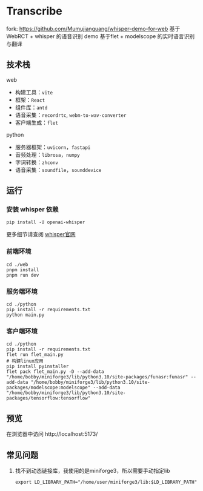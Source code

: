 
# Transcribe

fork: https://github.com/Mumujianguang/whisper-demo-for-web
基于 WebRCT + whisper 的语音识别 demo
基于flet + modelscope 的实时语言识别与翻译

## 技术栈
web
- 构建工具：```vite```
- 框架：```React```
- 组件库：```antd```
- 语音采集：```recordrtc```, ```webm-to-wav-converter```
- 客户端生成：```flet```

python
- 服务器框架：```uvicorn```，```fastapi```
- 音频处理：```librosa```，```numpy```
- 字词转换：```zhconv```
- 语音采集：```soundfile```，```sounddevice```


## 运行

### 安装 whisper 依赖
```
pip install -U openai-whisper
```
更多细节请查阅 [whisper官网](https://github.com/openai/whisper)

### 前端环境
```
cd ./web
pnpm install
pnpm run dev
```

### 服务端环境
```
cd ./python
pip install -r requirements.txt
python main.py
```

### 客户端环境
```
cd ./python
pip install -r requirements.txt
flet run flet_main.py
# 构建linux应用
pip install pyinstaller
flet pack flet_main.py -D --add-data "/home/bobby/miniforge3/lib/python3.10/site-packages/funasr:funasr" --add-data "/home/bobby/miniforge3/lib/python3.10/site-packages/modelscope:modelscope" --add-data "/home/bobby/miniforge3/lib/python3.10/site-packages/tensorflow:tensorflow"
```

## 预览
在浏览器中访问 http://localhost:5173/

## 常见问题
1. 找不到动态链接库，我使用的是miniforge3，所以需要手动指定lib

     ```
     export LD_LIBRARY_PATH="/home/user/miniforge3/lib:$LD_LIBRARY_PATH"
     ```

     